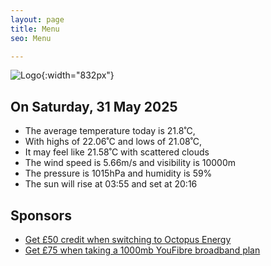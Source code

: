 ```yaml
---
layout: page
title: Menu
seo: Menu

---
```


![Logo](/images/logo.jpg){:width="832px"}

<!-- weather_marker starts -->
## On Saturday, 31 May 2025

- The average temperature today is 21.8˚C,
- With highs of 22.06˚C and lows of 21.08˚C,
- It may feel like 21.58˚C with scattered clouds
- The wind speed is 5.66m/s and visibility is 10000m
- The pressure is 1015hPa and humidity is 59%
- The sun will rise at 03:55 and set at 20:16

<!-- weather_marker ends -->

## Sponsors

- [Get £50 credit when switching to Octopus Energy](https://bit.ly/3oD1nnS)
- [Get £75 when taking a 1000mb YouFibre broadband plan](https://aklam.io/91zWhU?)
